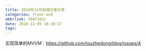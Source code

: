 ```yaml
---
title: 2018年12月前端文章分享
categories: front-end
abbrlink: f04f102c
date: 2018-12-05 18:10:17
tags:
---
```

 
实现简单的MVVM：https://github.com/louzhedong/blog/issues/4

